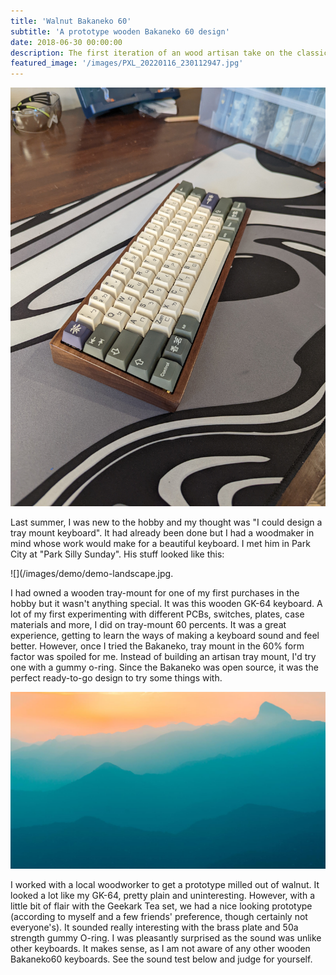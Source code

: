 ```yaml
---
title: 'Walnut Bakaneko 60'
subtitle: 'A prototype wooden Bakaneko 60 design'
date: 2018-06-30 00:00:00
description: The first iteration of an wood artisan take on the classic gummy o-ring keyboard.
featured_image: '/images/PXL_20220116_230112947.jpg'
---
```


![](/images/PXL_20220116_230112947.jpg)

Last summer, I was new to the hobby and my thought was "I could design a tray mount keyboard". It had already been done but I had a woodmaker in mind whose work would make for a beautiful keyboard. I met him in Park City at "Park Silly Sunday". His stuff looked like this:

![](/images/demo/demo-landscape.jpg. 

I had owned a wooden tray-mount for one of my first purchases in the hobby but it wasn't anything special. It was this wooden GK-64 keyboard. A lot of my first experimenting with different PCBs, switches, plates, case materials and more, I did on tray-mount 60 percents. It was a great experience, getting to learn the ways of making a keyboard sound and feel better. However, once I tried the Bakaneko, tray mount in the 60% form factor was spoiled for me. Instead of building an artisan tray mount, I'd try one with a gummy o-ring. Since the Bakaneko was open source, it was the perfect ready-to-go design to try some things with. 


![My tray mount endgame](/images/demo/demo-landscape.jpg)

I worked with a local woodworker to get a prototype milled out of walnut. It looked a lot like my GK-64, pretty plain and uninteresting. However, with a little bit of flair with the Geekark Tea set, we had a nice looking prototype (according to myself and a few friends' preference, though certainly not everyone's). It sounded really interesting with the brass plate and 50a strength gummy O-ring. I was pleasantly surprised as the sound was unlike other keyboards. It makes sense, as I am not aware of any other wooden Bakaneko60 keyboards. See the sound test below and judge for yourself.

